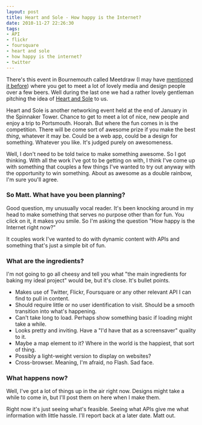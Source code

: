 ```yaml
---
layout: post
title: Heart and Sole - How happy is the Internet?
date: 2010-11-27 22:26:30
tags:
- API
- flickr
- foursquare
- heart and sole
- how happy is the internet?
- twitter
---
```

<p>There's this event in Bournemouth called Meetdraw (I may have <a href="http://www.raconteurblog.net/2010/10/myfirstmeetdraw/#content">mentioned it before</a>) where you get to meet a lot of lovely media and design people over a few beers. Well during the last one we had a rather lovely gentleman pitching the idea of <a href="http://heartandsole.org.uk/">Heart and Sole</a> to us. </p>
<p>Heart and Sole is another networking event held at the end of January in the Spinnaker Tower. Chance to get to meet a lot of nice, new people and enjoy a trip to Portsmouth. Hoorah. But where the fun comes in is the competition. There will be come sort of awesome prize if you make the best <em>thing</em>, whatever it may be. Could be a web app, could be a design for something. Whatever you like. It's judged purely on awesomeness.</p>
<p>Well, I don't need to be told twice to make something awesome. So I got thinking. With all the work I've got to be getting on with, I think I've come up with something that couples a few things I've wanted to try out anyway with the opportunity to win something. About as awesome as a double rainbow, I'm sure you'll agree.</p>
<h3>So Matt. What have you been planning?</h3>
<p>Good question, my unusually vocal reader. It's been knocking around in my head to make something that serves no purpose other than for fun. You click on it, it makes you smile. So I'm asking the question &quot;How happy is the Internet right now?&quot;</p>
<p>It couples work I've wanted to do with dynamic content with APIs and something that's just a simple bit of fun.</p>
<h3>What are the ingredients?</h3>
<p>I'm not going to go all cheesy and tell you what &quot;the main ingredients for baking my ideal project&quot; would be, but it's close. It's bullet points.</p>
<ul>
<li>Makes use of Twitter, Flickr, Foursquare or any other relevant API I can find to pull in content.</li>
<li>Should require little or no user identification to visit. Should be a smooth transition into what's happening.</li>
<li>Can't take long to load. Perhaps show something basic if loading might take a while.</li>
<li>Looks pretty and inviting. Have a &quot;I'd have that as a screensaver&quot; quality to it.</li>
<li>Maybe a map element to it? Where in the world is the happiest, that sort of thing.</li>
<li>Possibly a light-weight version to display on websites?</li>
<li>Cross-browser. Meaning, I'm afraid, no Flash. Sad face.</li>
</ul>
<h3>What happens now?</h3>
<p>Well, I've got a lot of things up in the air right now. Designs might take a while to come in, but I'll post them on here when I make them. </p>
<p>Right now it's just seeing what's feasible. Seeing what APIs give me what information with little hassle. I'll report back at a later date. Matt out.</p>
